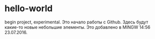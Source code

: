﻿# hello-world
begin project,  experimental.
Это начало работы с Github. Здесь будут какие-то новые небольшие элементы.
Это добавлено в MINGW 14:56 23.07.2016.
